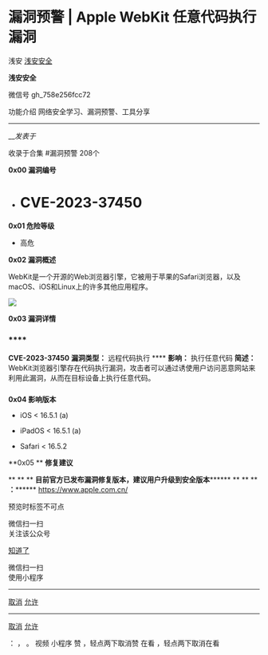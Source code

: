 #  漏洞预警 | Apple WebKit 任意代码执行漏洞

浅安  [ 浅安安全 ](javascript:void\(0\);)

**浅安安全** ![]()

微信号 gh_758e256fcc72

功能介绍 网络安全学习、漏洞预警、工具分享

____

___发表于_

收录于合集 #漏洞预警 208个

**0x00 漏洞编号**

  * # CVE-2023-37450

 **0x01 危险等级**

  * 高危  

 **0x02 漏洞概述**

WebKit是一个开源的Web浏览器引擎，它被用于苹果的Safari浏览器，以及macOS、iOS和Linux上的许多其他应用程序。

![](http://hk-proxy.gitwarp.com/https://raw.githubusercontent.com/tuchuang9/tc1/refs/heads/main/public/20230714180957.png)

 **0x03 漏洞详情**

###

###  ****

 **CVE-2023-37450** **漏洞类型：** 远程代码执行 **** **影响：** 执行任意代码 **简述：**
WebKit浏览器引擎存在代码执行漏洞，攻击者可以通过诱使用户访问恶意网站来利用此漏洞，从而在目标设备上执行任意代码。

###

 **0x04 影响版本**

  * iOS < 16.5.1 (a) 

  * iPadOS < 16.5.1 (a)

  * Safari < 16.5.2

 **0x05  ** **修复建议**

 ** ** ** **目前官方已发布漏洞修复版本，建议用户升级到安全版本******** ** ** ** **：********
https://www.apple.com.cn/

  

预览时标签不可点

微信扫一扫  
关注该公众号

[知道了](javascript:;)

微信扫一扫  
使用小程序

****

[取消](javascript:void\(0\);) [允许](javascript:void\(0\);)

****

[取消](javascript:void\(0\);) [允许](javascript:void\(0\);)

： ， 。   视频 小程序 赞 ，轻点两下取消赞 在看 ，轻点两下取消在看

